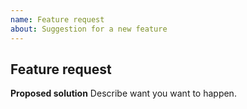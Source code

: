```yaml
---
name: Feature request
about: Suggestion for a new feature
---
```


## Feature request

**Proposed solution**
Describe want you want to happen.
